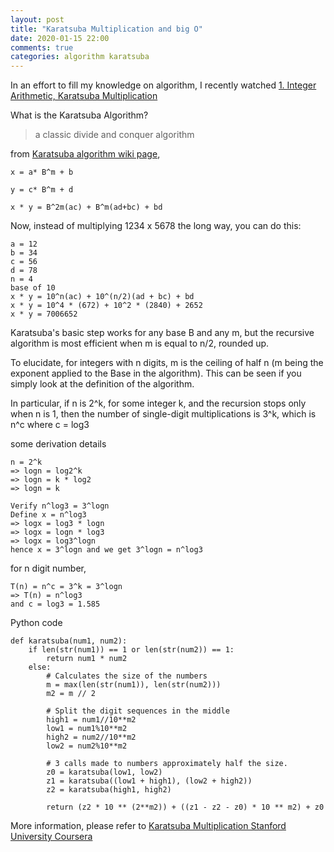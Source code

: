 ```yaml
---
layout: post
title: "Karatsuba Multiplication and big O"
date: 2020-01-15 22:00
comments: true
categories: algorithm karatsuba
---
```


In an effort to fill my knowledge on algorithm, I recently watched [1. Integer Arithmetic, Karatsuba Multiplication][1]

What is the Karatsuba Algorithm?

> a classic divide and conquer algorithm

from [Karatsuba algorithm wiki page][2],

```
x = a* B^m + b

y = c* B^m + d

x * y = B^2m(ac) + B^m(ad+bc) + bd
```

Now, instead of multiplying 1234 x 5678 the long way, you can do this:

```
a = 12
b = 34
c = 56
d = 78
n = 4
base of 10
x * y = 10^n(ac) + 10^(n/2)(ad + bc) + bd
x * y = 10^4 * (672) + 10^2 * (2840) + 2652
x * y = 7006652
```

Karatsuba's basic step works for any base B and any m, but the recursive algorithm is most efficient when m is equal to n/2, rounded up.

To elucidate, for integers with n digits, m is the ceiling of half n (m being the exponent applied to the Base in the algorithm). This can be seen if you simply look at the definition of the algorithm.

In particular, if n is 2^k, for some integer k, and the recursion stops only when n is 1, then the number of single-digit multiplications is 3^k, which is n^c where c = log3


some derivation details
```
n = 2^k
=> logn = log2^k
=> logn = k * log2
=> logn = k

Verify n^log3 = 3^logn
Define x = n^log3
=> logx = log3 * logn
=> logx = logn * log3
=> logx = log3^logn
hence x = 3^logn and we get 3^logn = n^log3
```

for n digit number,
```
T(n) = n^c = 3^k = 3^logn
=> T(n) = n^log3
and c = log3 = 1.585
```

Python code

```
def karatsuba(num1, num2):
    if len(str(num1)) == 1 or len(str(num2)) == 1:
        return num1 * num2
    else:
        # Calculates the size of the numbers
        m = max(len(str(num1)), len(str(num2)))
        m2 = m // 2

        # Split the digit sequences in the middle
        high1 = num1//10**m2
        low1 = num1%10**m2
        high2 = num2//10**m2
        low2 = num2%10**m2

        # 3 calls made to numbers approximately half the size.
        z0 = karatsuba(low1, low2)
        z1 = karatsuba((low1 + high1), (low2 + high2))
        z2 = karatsuba(high1, high2)

        return (z2 * 10 ** (2**m2)) + ((z1 - z2 - z0) * 10 ** m2) + z0
```

More information, please refer to [Karatsuba Multiplication Stanford University Coursera][3]

[1]: https://www.youtube.com/watch?v=eCaXlAaN2uE&list=PLUl4u3cNGP61Oq3tWYp6V_F-5jb5L2iHb&t=2034s
[2]: https://en.wikipedia.org/wiki/Karatsuba_algorithm
[3]: https://www.youtube.com/watch?v=ZCtB7I3i6vk
